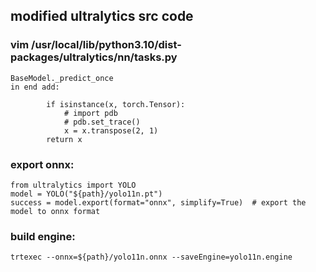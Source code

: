 
## modified ultralytics src code
### vim /usr/local/lib/python3.10/dist-packages/ultralytics/nn/tasks.py 
    BaseModel._predict_once
    in end add:
```
        if isinstance(x, torch.Tensor):
            # import pdb
            # pdb.set_trace()
            x = x.transpose(2, 1)
        return x
```
### export onnx:
```
from ultralytics import YOLO
model = YOLO("${path}/yolo11n.pt")
success = model.export(format="onnx", simplify=True)  # export the model to onnx format
```
### build engine:
```
trtexec --onnx=${path}/yolo11n.onnx --saveEngine=yolo11n.engine
```
